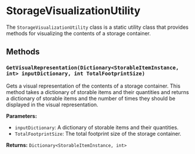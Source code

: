 # StorageVisualizationUtility

The `StorageVisualizationUtility` class is a static utility class that provides methods for visualizing the contents of a storage container.

## Methods

### `GetVisualRepresentation(Dictionary<StorableItemInstance, int> inputDictionary, int TotalFootprintSize)`

Gets a visual representation of the contents of a storage container. This method takes a dictionary of storable items and their quantities and returns a dictionary of storable items and the number of times they should be displayed in the visual representation.

**Parameters:**

* `inputDictionary`: A dictionary of storable items and their quantities.
* `TotalFootprintSize`: The total footprint size of the storage container.

**Returns:** `Dictionary<StorableItemInstance, int>`

